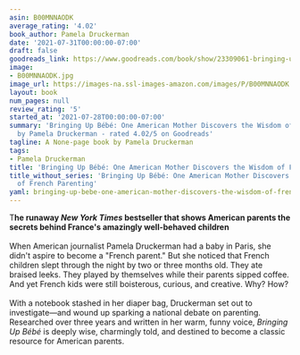 ```yaml
---
asin: B00MNNAODK
average_rating: '4.02'
book_author: Pamela Druckerman
date: '2021-07-31T00:00:00-07:00'
draft: false
goodreads_link: https://www.goodreads.com/book/show/23309061-bringing-up-b-b
image:
- B00MNNAODK.jpg
image_url: https://images-na.ssl-images-amazon.com/images/P/B00MNNAODK.01._SCLZZZZZZZ.jpg
layout: book
num_pages: null
review_rating: '5'
started_at: '2021-07-28T00:00:00-07:00'
summary: 'Bringing Up Bébé: One American Mother Discovers the Wisdom of French Parenting
  by Pamela Druckerman - rated 4.02/5 on Goodreads'
tagline: A None-page book by Pamela Druckerman
tags:
- Pamela Druckerman
title: 'Bringing Up Bébé: One American Mother Discovers the Wisdom of French Parenting'
title_without_series: 'Bringing Up Bébé: One American Mother Discovers the Wisdom
  of French Parenting'
yaml: bringing-up-bebe-one-american-mother-discovers-the-wisdom-of-french-parenting
---
```


T<b>he runaway <i>New York Times</i> bestseller that shows American parents the secrets behind France's amazingly well-behaved children</b> <br /> <b> </b> <br /> When American journalist Pamela Druckerman had a baby in Paris, she didn't aspire to become a "French parent." But she noticed that French children slept through the night by two or three months old. They ate braised leeks. They played by themselves while their parents sipped coffee. And yet French kids were still boisterous, curious, and creative. Why? How? <br /> <br /> With a notebook stashed in her diaper bag, Druckerman set out to investigate—and wound up sparking a national debate on parenting. Researched over three years and written in her warm, funny voice, <i>Bringing Up Bébé</i> is deeply wise, charmingly told, and destined to become a classic resource for American parents. <br /><br />